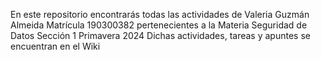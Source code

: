 En este repositorio encontrarás todas las actividades de Valeria Guzmán Almeida Matrícula 190300382 pertenecientes a la
Materia Seguridad de Datos Sección 1 Primavera 2024
Dichas actividades, tareas y apuntes se encuentran en el Wiki
